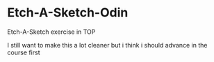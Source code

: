 # Etch-A-Sketch-Odin
Etch-A-Sketch exercise in TOP

I still want to make this a lot cleaner but i think i should advance in the course first
